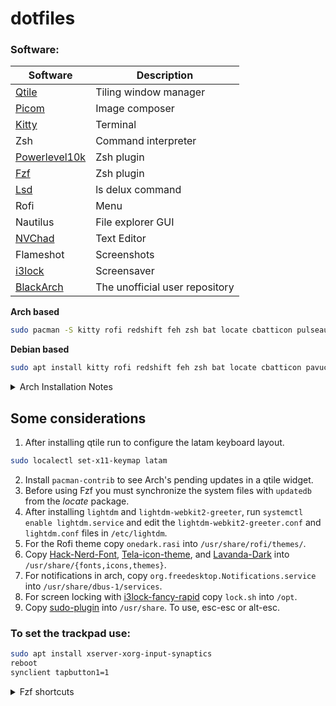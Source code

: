 # dotfiles

### Software:

| Software             | Description                |
| -------------------- | -------------------------- |
| [Qtile](https://github.com/qtile/qtile)              | Tiling window manager      |
| [Picom](https://github.com/yshui/picom)              | Image composer             |
| [Kitty](https://sw.kovidgoyal.net/kitty/)              | Terminal                   |
| Zsh                  | Command interpreter        |
| [Powerlevel10k](https://github.com/romkatv/powerlevel10k) | Zsh plugin|
| [Fzf](https://github.com/junegunn/fzf)  | Zsh plugin |
| [Lsd](https://github.com/lsd-rs/lsd) | ls delux command |
| Rofi                 | Menu                       |
| Nautilus             | File explorer GUI          |
| [NVChad](https://github.com/NvChad/NvChad)             | Text Editor                |
| Flameshot            | Screenshots                |
| [i3lock](https://github.com/yvbbrjdr/i3lock-fancy-rapid)             | Screensaver                |
| [BlackArch](https://www.blackarch.org/downloads.html)      | The unofficial user repository |

**Arch based**
```bash
sudo pacman -S kitty rofi redshift feh zsh bat locate cbatticon pulseaudio pavucontrol volumeicon brightnessctl playerctl udiskie ntfs-3g network-manager-applet imagemagick thunar neofetch vlc flameshot i3lock p7zip python-pip python3-venv lxappearance libnotify notification-daemon libxcb-util0-dev libxcb-image0-dev build-essential xclip net-tools cmake
```

**Debian based**
```bash
sudo apt install kitty rofi redshift feh zsh bat locate cbatticon pavucontrol brightnessctl playerctl udiskie ntfs-3g imagemagick thunar neofetch vlc flameshot i3lock p7zip lxappearance xclip build-essential cmake
```

<details>
<summary>Arch Installation Notes</summary>

### Via wifi 
```bash
iwctl
station show list
station [network interface] connect [SSID] psk
exit
```

### Grub Installation
```bash
pacman -S grub efibootmgr
grub-install --target=x86_64-efi --efi-directory=esp --bootloader-id=GRUB
grub-mkconfig -o /boot/grub/grub.cfg
```

### Internet connection
```bash
pacman -S networkmanager wpa_supplicant
systemctl enable NetworkManager.service
```

### Users
```bash
useradd -m -G wheel,storage,power,audio,network -s /bin/bash [user]
passwd [user]
```
>remember to edit the `/etc/sudoers` files to allow users of the wheel group to execute commands.

### Graphics packages
```bash
pacman -S xorg xorg-server xorg-xinit
```

### Dual boot
```bash
sudo pacman -S os-prober
sudo os-prober
sudo grub-mkconfig -o /boot/grub/grub.cfg
```

### Aur helper
```bash
sudo pacman -S git base-devel
git clone https://aur.archlinux.org/paru-git.git
cd paru
makepkg -si
```

</details>

## Some considerations

1. After installing qtile run to configure the latam keyboard layout.
```bash
sudo localectl set-x11-keymap latam
```
2. Install `pacman-contrib` to see Arch's pending updates in a qtile widget.
3. Before using Fzf you must synchronize the system files with `updatedb` from the *locate* package.
4. After installing `lightdm` and `lightdm-webkit2-greeter`, run `systemctl enable lightdm.service` and edit the `lightdm-webkit2-greeter.conf` and `lightdm.conf` files in `/etc/lightdm`.
5. For the Rofi theme copy `onedark.rasi` into `/usr/share/rofi/themes/`.
6. Copy [Hack-Nerd-Font](https://www.nerdfonts.com/font-downloads), [Tela-icon-theme](https://github.com/vinceliuice/Tela-icon-theme), and [Lavanda-Dark](https://github.com/vinceliuice/Lavanda-gtk-theme) into `/usr/share/{fonts,icons,themes}`.
7. For notifications in arch, copy `org.freedesktop.Notifications.service` into `/usr/share/dbus-1/services`.
8. For screen locking with [i3lock-fancy-rapid](https://github.com/yvbbrjdr/i3lock-fancy-rapid) copy `lock.sh` into `/opt`.
9. Copy [sudo-plugin](https://github.com/ohmyzsh/ohmyzsh/blob/master/plugins/sudo/sudo.plugin.zsh) into `/usr/share`. To use, esc-esc or alt-esc.

### To set the trackpad use:
```bash
sudo apt install xserver-xorg-input-synaptics
reboot
synclient tapbutton1=1
```

<details>
<summary>Fzf shortcuts</summary> 

1. Ctrl+t to search in a directory.
2. Ctrl+r to view history matches.
3. Alt+c to enter the pre-selected directory.

</details>

